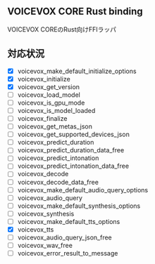 ## VOICEVOX CORE Rust binding

VOICEVOX COREのRust向けFFIラッパ


## 対応状況

 - [x] voicevox_make_default_initialize_options
 - [x] voicevox_initialize
 - [x] voicevox_get_version
 - [ ] voicevox_load_model
 - [ ] voicevox_is_gpu_mode
 - [ ] voicevox_is_model_loaded
 - [ ] voicevox_finalize
 - [ ] voicevox_get_metas_json
 - [ ] voicevox_get_supported_devices_json
 - [ ] voicevox_predict_duration
 - [ ] voicevox_predict_duration_data_free
 - [ ] voicevox_predict_intonation
 - [ ] voicevox_predict_intonation_data_free
 - [ ] voicevox_decode
 - [ ] voicevox_decode_data_free
 - [ ] voicevox_make_default_audio_query_options
 - [ ] voicevox_audio_query
 - [ ] voicevox_make_default_synthesis_options
 - [ ] voicevox_synthesis
 - [ ] voicevox_make_default_tts_options
 - [x] voicevox_tts
 - [ ] voicevox_audio_query_json_free
 - [ ] voicevox_wav_free
 - [ ] voicevox_error_result_to_message
